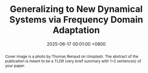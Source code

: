 ---
title:          "Generalizing to New Dynamical Systems via Frequency Domain Adaptation"
date:           2025-06-17 00:01:00 +0800
selected:       false
pub:            "IEEE Transactions on Pattern Analysis and Machine Intelligence (TPAMI)"
pub_date:       "2025"
abstract: >-
  Cover image is a photo by Thomas Renaud on Unsplash. The abstract of the publication is meant to be a TLDR (very brief summary with 1~2 sentences) of your paper.
cover:          /assets/images/covers/2023_FNSDA.jpg
#cover:          /assets/images/videos/FNSDA_ns.gif

authors:
  - Tiexin Qin
  - Hong Yan
  - Haoliang Li
links:
  Paper: https://openreview.net/forum?id=SXj1qjFEpQ
  Code: https://github.com/WonderSeven/FNSDA
---